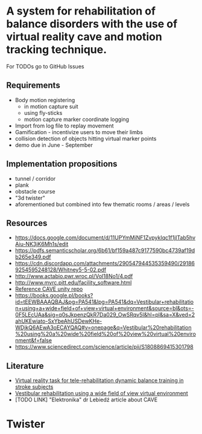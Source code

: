 # A system for rehabilitation of balance disorders with the use of virtual reality cave and motion tracking technique.

For TODOs go to GitHub Issues 

## Requirements

- Body motion registering
    - in motion capture suit
    - using fly-sticks
    - motion capture marker coordinate logging
- Import from log file to replay movement
- Gamification - incentivize users to move their limbs
- collision detection of objects hitting virtual marker points
- demo due in June - September

## Implementation propositions
- tunnel / corridor
- plank
- obstacle course
- "3d twister"
- aforementioned but combined into few thematic rooms / areas / levels

## Resources
- https://docs.google.com/document/d/11UPYmMiNF1ZvpykIqc1f1jITab5hvAiu-NK3jK6Mh1s/edit
- https://pdfs.semanticscholar.org/6b61/bf159a487c9177590bc4739af19db265e349.pdf
- https://cdn.discordapp.com/attachments/290547944535359490/291869254595248128/Whitney5-5-02.pdf
- http://www.actabio.pwr.wroc.pl/Vol18No1/4.pdf
- http://www.mvrc.pitt.edu/facility_software.html
- [Reference CAVE unity repo](https://github.com/Esgariot/CAVE_reference)
- https://books.google.pl/books?id=tEEWBAAAQBAJ&pg=PA541&lpg=PA541&dq=Vestibular+rehabilitation+using+a+wide+field+of+view+virtual+environment&source=bl&ots=-0F5LEcUAa&sig=q0sJkpenzQkR7Da029_OwSRqv5I&hl=pl&sa=X&ved=2ahUKEwiato-SxYbeAhUSDewKHe-WDjkQ6AEwA3oECAYQAQ#v=onepage&q=Vestibular%20rehabilitation%20using%20a%20wide%20field%20of%20view%20virtual%20environment&f=false
- https://www.sciencedirect.com/science/article/pii/S1808869415301798


## Literature
- [Virtual reality task for tele-rehabilitation dynamic balance training in stroke subjects](http://ieeexplore.ieee.org.ieee.han.bg.pg.edu.pl/stamp/stamp.jsp?tp=&arnumber=5174217)
- [Vestibular rehabilitation using a wide field of view virtual environment](http://ieeexplore.ieee.org.ieee.han.bg.pg.edu.pl/stamp/stamp.jsp?tp=&arnumber=1404338)
- [TODO LINK] "Elektronika" dr Lebiedź article about CAVE

# Twister
